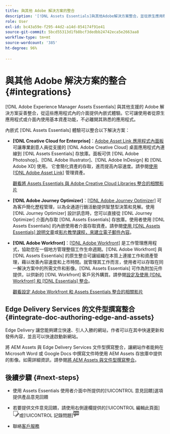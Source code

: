 ```yaml
---
title: 與其他 Adobe 解決方案的整合
description: '[!DNL Assets Essentials]與其他Adobe解決方案整合，並從原生應用程式內提供內嵌式體驗。'
role: User
exl-id: bc43a59e-f295-44d2-a14d-854174f91e41
source-git-commit: 5bcd55313d1fb8bcf3dedbb24742eca5e2663aa8
workflow-type: tm+mt
source-wordcount: '385'
ht-degree: 96%

---
```


# 與其他 Adobe 解決方案的整合 {#integrations}

[!DNL Adobe Experience Manager Assets Essentials] 與其他支援的 Adobe 解決方案妥善整合，從這些應用程式內的介面提供內嵌式體驗。它可讓使用者從原生應用程式或介面內使用基本資產功能，不必離開其熟悉的應用程式。

內嵌式 [!DNL Assets Essentials] 體驗可以整合以下解決方案：

* **[!DNL Creative Cloud for Enterprise]**：[Adobe Asset Link 應用程式內面板](https://www.adobe.com/creativecloud/business/enterprise/adobe-asset-link.html)可讓專業創意人員從支援的 [!DNL Adobe Creative Cloud] 桌面應用程式內連線到 [!DNL Assets Essentials] 存放庫。面板可供 [!DNL Adobe Photoshop]、[!DNL Adobe Illustrator]、[!DNL Adobe InDesign] 和 [!DNL Adobe XD] 使用。 它會簡化資產的存取，進而提高內容速度。請參閱[使用  [!DNL Adobe Asset Link]](https://helpx.adobe.com/tw/enterprise/using/manage-assets-using-adobe-asset-link.html) 管理資產。

  [觀看將 Assets Essentials 與 Adobe Creative Cloud Libraries 整合的相關影片](https://experienceleague.adobe.com/docs/experience-manager-learn/assets-essentials/creative-cloud.html?lang=zh-Hant)

* **[!DNL Adobe Journey Optimizer]**：[[!DNL Adobe Journey Optimizer]](https://business.adobe.com/products/journey-optimizer/adobe-journey-optimizer.html) 可為客戶簡化歷程管理，以為全通道行銷活動提供智慧型決策和見解。使用 [!DNL Journey Optimizer] 設計訊息時，您可以直接從 [!DNL Journey Optimizer] 介面內存取 [!DNL Assets Essentials] 存放庫。使用者使用 [!DNL Assets Essentials] 的內嵌使用者介面存取資產。請參閱[使用 [!DNL Assets Essentials] 說明文章](https://experienceleague.adobe.com/docs/journey-optimizer/using/create-messages/assets-essentials.html?lang=zh-Hant)或[影片教學課程，來建立電子郵件內容](https://experienceleague.adobe.com/docs/journey-optimizer-learn/tutorials/create-messages/create-email-content-with-the-message-editor.html?lang=zh-Hant)。

* **[!DNL Adobe Workfront]**：[[!DNL Adobe Workfront]](https://www.workfront.com/) 是工作管理應用程式，協助您在一個地方管理整個工作生命週期。[!DNL Adobe Workfront] 與 [!DNL Assets Essentials] 的原生整合可讓組織在本質上連接工作和資產管理，藉以改善內容速度和上市時間。就管理其工作而言，使用者可以存取在同一解決方案中的所需文件和影像。[!DNL Assets Essentials] 可作為附加元件提供，以供新的 [!DNL Workfront] 客戶另外購買。請參閱[設定及使用 [!DNL Workfront] 和 [!DNL Essentials] 整合](https://one.workfront.com/s/document-item?bundleId=the-new-workfront-experience&amp;topicId=Content%2FDocuments%2FAdobe_Workfront_for_Experience_Manager_Assets_Essentials%2F_workfront-for-aem-asset-essentials.htm)。

  [觀看設定 Adobe Workfront 和 Assets Essentials 整合的相關影片](https://experienceleague.adobe.com/docs/experience-manager-learn/assets-essentials/workfront/configure.html?lang=zh-Hant)

## Edge Delivery Services 的文件型撰寫整合 {#integrate-doc-authoring-edge-and-assets}

Edge Delivery 讓您能夠建立快速、引人入勝的網站，作者可以在其中快速更新和發佈內容，並且可以快速啟動新網站。

將 AEM Assets 與 Edge Delivery Services 文件型撰寫整合，讓網站作者能夠在 Microsoft Word 或 Google Docs 中撰寫文件時使用 AEM Assets 存放庫中提供的影像。如需詳細資訊，請參閱[將 AEM Assets 與文件型撰寫整合](https://experienceleague.adobe.com/docs/experience-manager-cloud-service/content/edge-delivery/using.html?lang=zh-Hant#integrate-assets-edge)。

## 後續步驟 {#next-steps}

* 使用 Assets Essentials 使用者介面中所提供的[!UICONTROL 意見回饋]選項提供產品意見回饋

* 若要提供文件意見回饋，請使用右側邊欄提供的[!UICONTROL 編輯此頁面]![來編輯頁面](assets/do-not-localize/edit-page.png)或[!UICONTROL 記錄問題]![來建立 GitHub 問題](assets/do-not-localize/github-issue.png)

* 聯絡[客戶服務](https://experienceleague.adobe.com/zh-hant?support-solution=General#support)

<!-- TBD: Hiding this link till GA. Do not even include the beta mention as discussed with Greg. Beta is done with customers selected by the Accounts team. It is not an open Beta program. At GA, document this.

* **[[!DNL Creative Cloud Libraries]**: This integration will be made available in the future.

* **[[!DNL Adobe Studio]]**: This integration will be made available in the future.
-->
